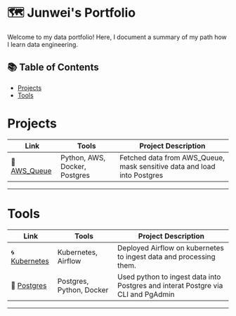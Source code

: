 # 🗺 Junwei's Portfolio

Welcome to my data portfolio! Here, I document a summary of my path how I learn data engineering. 

## 📚 Table of Contents
- [Projects](#Projects)
- [Tools](#Tools)

# Projects

| Link | Tools | Project Description | 
|---|---|---|
| 🧱 [AWS_Queue](https://github.com/Bigby-wolf2333/Data_Pipeline_AWS_Queue) | Python, AWS, Docker, Postgres | Fetched data from AWS_Queue, mask sensitive data and load into Postgres |
***

# Tools

| Link | Tools | Project Description | 
|---|---|---|
| 🌀 [Kubernetes](https://github.com/Bigby-wolf2333/Kubernetes_Airflow) | Kubernetes, Airflow | Deployed Airflow on kubernetes to ingest data and processing them. |
| 🔵 [Postgres](https://github.com/Bigby-wolf2333/Dog_Project) | Postgres, Python, Docker | Used python to ingest data into Postgres and interat Postgre via CLI and PgAdmin |

***
